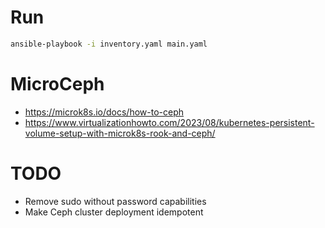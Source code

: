# Run
```sh
ansible-playbook -i inventory.yaml main.yaml
```


# MicroCeph
* https://microk8s.io/docs/how-to-ceph
* https://www.virtualizationhowto.com/2023/08/kubernetes-persistent-volume-setup-with-microk8s-rook-and-ceph/

# TODO
* Remove sudo without password capabilities
* Make Ceph cluster deployment idempotent
